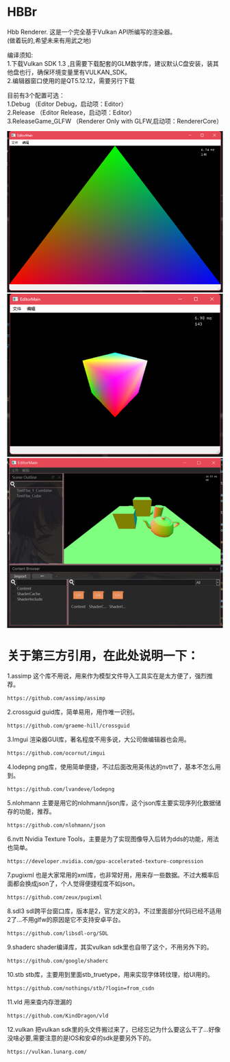 # HBBr
Hbb Renderer.
这是一个完全基于Vulkan API所编写的渲染器。  
(做着玩的,希望未来有用武之地)   
  
编译须知:    
1.下载Vulkan SDK 1.3 ,且需要下载配套的GLM数学库，建议默认C盘安装，装其他盘也行，确保环境变量里有VULKAN_SDK。        
2.编辑器窗口使用的是QT5.12.12，需要另行下载     
              
目前有3个配置可选：     
1.Debug             （Editor Debug，启动项：Editor）            
2.Release           （Editor Release，启动项：Editor）              
3.ReleaseGame_GLFW  （Renderer Only with GLFW,启动项：RendererCore）             

![PreviewImage](/Preview.png) 
![PreviewImageCube](/PreviewCube.png) 
![PreviewImageCube](/PreviewFBX.png) 

# 关于第三方引用，在此处说明一下：
1.assimp        这个库不用说，用来作为模型文件导入工具实在是太方便了，强烈推荐。
```
https://github.com/assimp/assimp
```
2.crossguid     guid库，简单易用，用作唯一识别。
```
https://github.com/graeme-hill/crossguid
```
3.Imgui         渲染器GUI库，著名程度不用多说，大公司做编辑器也会用。
```
https://github.com/ocornut/imgui
```
4.lodepng       png库，使用简单便捷，不过后面改用英伟达的nvtt了，基本不怎么用到。
```
https://github.com/lvandeve/lodepng
```
5.nlohmann      主要是用它的nlohmann/json库，这个json库主要实现序列化数据储存的功能，推荐。
```
https://github.com/nlohmann/json
```
6.nvtt          Nvidia Texture Tools，主要是为了实现图像导入后转为dds的功能，用法也简单。
```
https://developer.nvidia.com/gpu-accelerated-texture-compression
```
7.pugixml       也是大家常用的xml库，也非常好用，用来存一些数据。不过大概率后面都会换成json了，个人觉得便捷程度不如json。
```
https://github.com/zeux/pugixml
```
8.sdl3          sdl跨平台窗口库，版本是2，官方定义的3，不过里面部分代码已经不适用2了...不用glfw的原因是它不支持安卓平台。
```
https://github.com/libsdl-org/SDL
```
9.shaderc       shader编译库，其实vulkan sdk里也自带了这个，不用另外下的。
```
https://github.com/google/shaderc
```
10.stb          stb库，主要用到里面stb_truetype，用来实现字体转纹理，给UI用的。
```
https://github.com/nothings/stb/?login=from_csdn
```
11.vld          用来查内存泄漏的
```
https://github.com/KindDragon/vld
```
12.vulkan       把vulkan sdk里的头文件搬过来了，已经忘记为什么要这么干了...好像没啥必要,需要注意的是IOS和安卓的sdk是要另外下的。
```
https://vulkan.lunarg.com/
```